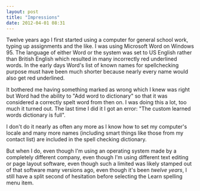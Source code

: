 ```yaml
---
layout: post
title: "Impressions"
date: 2012-04-01 08:31
---
```


Twelve years ago I first started using a computer for general school work, typing up assignments and the like. I was using Microsoft Word on Windows 95. The language of either Word or the system was set to US English rather than British English which resulted in many incorrectly red underlined words. In the early days Word's list of known names for spellchecking purpose must have been much shorter because nearly every name would also get red underlined.

It bothered me having something marked as wrong which I knew was right but Word had the ability to "Add word to dictionary" so that it was considered a correctly spelt word from then on. I was doing this a lot, too much it turned out. The last time I did it I got an error: "The custom learned words dictionary is full".

I don't do it nearly as often any more as I know how to set my computer's locale and many more names (including smart things like those from my contact list) are included in the spell checking dictionary.

But when I do, even though I'm using an operating system made by a completely different company, even though I'm using different text editing or page layout software, even though such a limited was likely stamped out of that software many versions ago, even though it's been *twelve years*, I still have a split second of hesitation before selecting the Learn spelling menu item.